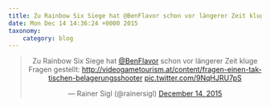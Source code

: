 ```yaml
---
title: Zu Rainbow Six Siege hat @BenFlavor schon vor längerer Zeit kluge Fragen gestellt: http://videogametourism.at/content/fragen-einen-taktischen-belagerungsshooter http://twitter.com/rainersigl/status/676343881907224576/photo/1
date: Mon Dec 14 14:36:24 +0000 2015
taxonomy:
    category: blog
---
```

<blockquote class="twitter-tweet" align="center" width="350"><p lang="de" dir="ltr">Zu Rainbow Six Siege hat <a href="https://twitter.com/BenFlavor">@BenFlavor</a> schon vor längerer Zeit kluge Fragen gestellt: <a href="http://videogametourism.at/content/fragen-einen-taktischen-belagerungsshooter">http://videogametourism.at/content/fragen-einen-taktischen-belagerungsshooter</a> <a href="http://twitter.com/rainersigl/status/676343881907224576/photo/1">pic.twitter.com/9NqHJRU7pS</a></p>&mdash; Rainer Sigl (@rainersigl) <a href="https://twitter.com/rainersigl/status/676343881907224576">December 14, 2015</a></blockquote>
